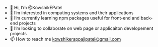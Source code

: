 - 👋 Hi, I’m @KowshikEPatel
- 👀 I’m interested in computing systems and their applications
- 🌱 I’m currently learning npm packages useful for front-end and back-end projects
- 💞️ I’m looking to collaborate on web page or applicaiton developement projects
- 📫 How to reach me kowshikerappajipatel@gmail.com

<!---
KowshikEPatel/KowshikEPatel is a ✨ special ✨ repository because its `README.md` (this file) appears on your GitHub profile.
You can click the Preview link to take a look at your changes.
--->
